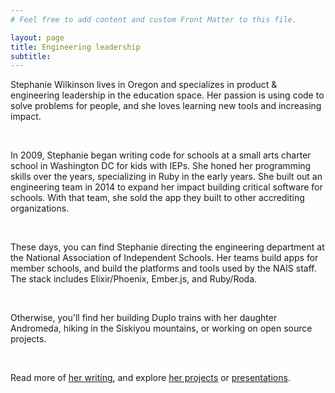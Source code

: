 ```yaml
---
# Feel free to add content and custom Front Matter to this file.

layout: page
title: Engineering leadership
subtitle:
---
```


Stephanie Wilkinson lives in Oregon and specializes in product & engineering leadership in the education space. Her passion is using code to solve problems for people, and she loves learning new tools and increasing impact.

&nbsp;

In 2009, Stephanie began writing code for schools at a small arts charter school in Washington DC for kids with IEPs. She honed her programming skills over the years, specializing in Ruby in the early years. She built out an engineering team in 2014 to expand her impact building critical software for schools. With that team, she sold the app they built to other accrediting organizations.

&nbsp;

These days, you can find Stephanie directing the engineering department at the National Association of Independent Schools. Her teams build apps for member schools, and build the platforms and tools used by the NAIS staff. The stack includes Elixir/Phoenix, Ember.js, and Ruby/Roda.

&nbsp;

Otherwise, you'll find her building Duplo trains with her daughter Andromeda, hiking in the Siskiyou mountains, or working on open source projects.

&nbsp;

Read more of <ins>[her writing](https://stephanieawilkinson.com/posts)</ins>, and explore <ins>[her projects](https://stephanieawilkinson.com/projects)</ins> or <ins>[presentations](https://stephanieawilkinson.com/presentations)</ins>.
